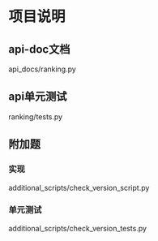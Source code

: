 # 项目说明
## api-doc文档
api_docs/ranking.py

## api单元测试
ranking/tests.py

## 附加题
### 实现
additional_scripts/check_version_script.py
### 单元测试
additional_scripts/check_version_tests.py